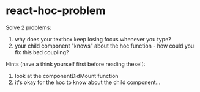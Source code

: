 # react-hoc-problem

Solve 2 problems:

 1. why does your textbox keep losing focus whenever you type?
 2. your child component "knows" about the hoc function - how could you fix this bad coupling?
 
Hints (have a think yourself first before reading these!):








 1. look at the componentDidMount function
 2. it's okay for the hoc to know about the child component...
 
